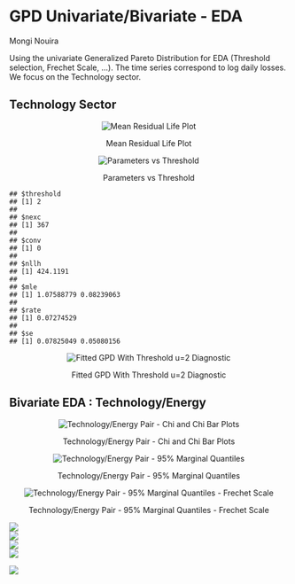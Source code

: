 GPD Univariate/Bivariate - EDA
================
Mongi Nouira

Using the univariate Generalized Pareto Distribution for EDA (Threshold
selection, Frechet Scale, …). The time series correspond to log daily
losses. We focus on the Technology sector.

<p align="center">

</p>

## Technology Sector

<p align="center">

<div class="figure" style="text-align: center">

<img src="GPD_univariate_files/figure-gfm/unnamed-chunk-3-1.png" alt="Mean Residual Life Plot"  />

<p class="caption">

Mean Residual Life Plot

</p>

</div>

</p>

<p align="center">

<div class="figure" style="text-align: center">

<img src="GPD_univariate_files/figure-gfm/unnamed-chunk-4-1.png" alt="Parameters vs Threshold"  />

<p class="caption">

Parameters vs Threshold

</p>

</div>

</p>

<p align="center">

    ## $threshold
    ## [1] 2
    ## 
    ## $nexc
    ## [1] 367
    ## 
    ## $conv
    ## [1] 0
    ## 
    ## $nllh
    ## [1] 424.1191
    ## 
    ## $mle
    ## [1] 1.07588779 0.08239063
    ## 
    ## $rate
    ## [1] 0.07274529
    ## 
    ## $se
    ## [1] 0.07825049 0.05080156

<div class="figure" style="text-align: center">

<img src="GPD_univariate_files/figure-gfm/unnamed-chunk-5-1.png" alt="Fitted GPD With Threshold u=2 Diagnostic"  />

<p class="caption">

Fitted GPD With Threshold u=2 Diagnostic

</p>

</div>

</p>

## Bivariate EDA : Technology/Energy

<p align="center">

<div class="figure" style="text-align: center">

<img src="GPD_univariate_files/figure-gfm/unnamed-chunk-6-1.png" alt="Technology/Energy Pair - Chi and Chi Bar Plots"  />

<p class="caption">

Technology/Energy Pair - Chi and Chi Bar Plots

</p>

</div>

</p>

<p align="center">

<div class="figure" style="text-align: center">

<img src="GPD_univariate_files/figure-gfm/unnamed-chunk-7-1.png" alt="Technology/Energy Pair - 95% Marginal Quantiles"  />

<p class="caption">

Technology/Energy Pair - 95% Marginal Quantiles

</p>

</div>

</p>

<p align="center">

<div class="figure" style="text-align: center">

<img src="GPD_univariate_files/figure-gfm/unnamed-chunk-8-1.png" alt="Technology/Energy Pair - 95% Marginal Quantiles - Frechet Scale"  />

<p class="caption">

Technology/Energy Pair - 95% Marginal Quantiles - Frechet Scale

</p>

</div>

</p>

<p align="center">

<img src="GPD_univariate_files/figure-gfm/unnamed-chunk-9-1.png" style="display: block; margin: auto;" /><img src="GPD_univariate_files/figure-gfm/unnamed-chunk-9-2.png" style="display: block; margin: auto;" /><img src="GPD_univariate_files/figure-gfm/unnamed-chunk-9-3.png" style="display: block; margin: auto;" /><img src="GPD_univariate_files/figure-gfm/unnamed-chunk-9-4.png" style="display: block; margin: auto;" />

</p>

<p align="center">

<img src="GPD_univariate_files/figure-gfm/unnamed-chunk-10-1.png" style="display: block; margin: auto;" />

</p>
